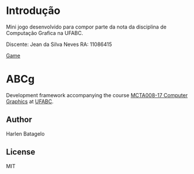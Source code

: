 # Introdução

Mini jogo desenvolvido para compor parte da nota da disciplina de Computação Grafica na UFABC.

Discente:   Jean da Silva Neves
RA:         11086415

[Game](/public/helloworld.html)

# ABCg

Development framework accompanying the course [MCTA008-17 Computer Graphics](http://professor.ufabc.edu.br/~harlen.batagelo/cg/) at [UFABC](https://www.ufabc.edu.br/).

## Author

Harlen Batagelo

## License

MIT
